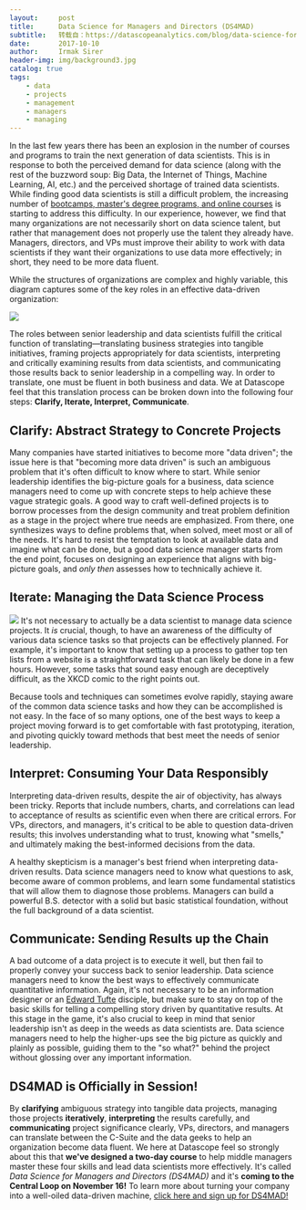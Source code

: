 ```yaml
---
layout:     post
title:      Data Science for Managers and Directors (DS4MAD)
subtitle:   转载自：https://datascopeanalytics.com/blog/data-science-for-managers-and-directors/
date:       2017-10-10
author:     Irmak Sirer
header-img: img/background3.jpg
catalog: true
tags:
    - data
    - projects
    - management
    - managers
    - managing
---
```


In the last few years there has been an explosion in the number of courses and programs to train the next generation of data scientists. This is in response to both the perceived demand for data science (along with the rest of the buzzword soup: Big Data, the Internet of Things, Machine Learning, AI, etc.) and the perceived shortage of trained data scientists. While finding good data scientists is still a difficult problem, the increasing number of [bootcamps, master's degree programs, and online courses](https://datascopeanalytics.com/blog/how-do-i-become-a-data-scientist-an-evaluation-of-3-alternatives) is starting to address this difficulty. In our experience, however, we find that many organizations are not necessarily short on data science talent, but rather that management does not properly use the talent they already have. Managers, directors, and VPs must improve their ability to work with data scientists if they want their organizations to use data more effectively; in short, they need to be more data fluent.

While the structures of organizations are complex and highly variable, this diagram captures some of the key roles in an effective data-driven organization:

![](https://datascopeanalytics.com/blog/data-science-for-managers-and-directors/four_key_skillz.png)


The roles between senior leadership and data scientists fulfill the critical function of translating—translating business strategies into tangible initiatives, framing projects appropriately for data scientists, interpreting and critically examining results from data scientists, and communicating those results back to senior leadership in a compelling way. In order to translate, one must be fluent in both business and data. We at Datascope feel that this translation process can be broken down into the following four steps: **Clarify, Iterate, Interpret, Communicate**.

## Clarify: Abstract Strategy to Concrete Projects

Many companies have started initiatives to become more "data driven"; the issue here is that "becoming more data driven" is such an ambiguous problem that it's often difficult to know where to start. While senior leadership identifies the big-picture goals for a business, data science managers need to come up with concrete steps to help achieve these vague strategic goals. A good way to craft well-defined projects is to borrow processes from the design community and treat problem definition as a stage in the project where true needs are emphasized. From there, one synthesizes ways to define problems that, when solved, meet most or all of the needs. It's hard to resist the temptation to look at available data and imagine what can be done, but a good data science manager starts from the end point, focuses on designing an experience that aligns with big-picture goals, and *only then* assesses how to technically achieve it.

## Iterate: Managing the Data Science Process

![](https://datascopeanalytics.com/blog/data-science-for-managers-and-directors/xkcd.png)
It's not necessary to actually be a data scientist to manage data science projects. It *is* crucial, though, to have an awareness of the difficulty of various data science tasks so that projects can be effectively planned. For example, it's important to know that setting up a process to gather top ten lists from a website is a straightforward task that can likely be done in a few hours. However, some tasks that sound easy enough are deceptively difficult, as the XKCD comic to the right points out.

Because tools and techniques can sometimes evolve rapidly, staying aware of the common data science tasks and how they can be accomplished is not easy. In the face of so many options, one of the best ways to keep a project moving forward is to get comfortable with fast prototyping, iteration, and pivoting quickly toward methods that best meet the needs of senior leadership.

## Interpret: Consuming Your Data Responsibly

Interpreting data-driven results, despite the air of objectivity, has always been tricky. Reports that include numbers, charts, and correlations can lead to acceptance of results as scientific even when there are critical errors. For VPs, directors, and managers, it's critical to be able to question data-driven results; this involves understanding what to trust, knowing what "smells," and ultimately making the best-informed decisions from the data.

A healthy skepticism is a manager's best friend when interpreting data-driven results. Data science managers need to know what questions to ask, become aware of common problems, and learn some fundamental statistics that will allow them to diagnose those problems. Managers can build a powerful B.S. detector with a solid but basic statistical foundation, without the full background of a data scientist.

## Communicate: Sending Results up the Chain

A bad outcome of a data project is to execute it well, but then fail to properly convey your success back to senior leadership. Data science managers need to know the best ways to effectively communicate quantitative information. Again, it's not necessary to be an information designer or an [Edward Tufte](https://en.wikipedia.org/wiki/Edward_Tufte) disciple, but make sure to stay on top of the basic skills for telling a compelling story driven by quantitative results. At this stage in the game, it's also crucial to keep in mind that senior leadership isn't as deep in the weeds as data scientists are. Data science managers need to help the higher-ups see the big picture as quickly and plainly as possible, guiding them to the "so what?" behind the project without glossing over any important information.

## DS4MAD is Officially in Session!

By **clarifying** ambiguous strategy into tangible data projects, managing those projects **iteratively**, **interpreting** the results carefully, and **communicating** project significance clearly, VPs, directors, and managers can translate between the C-Suite and the data geeks to help an organization become data fluent. We here at Datascope feel so strongly about this that **we've designed a two-day course** to help middle managers master these four skills and lead data scientists more effectively. It's called *Data Science for Managers and Directors (DS4MAD)* and it's **coming to the Central Loop on November 16!** To learn more about turning your company into a well-oiled data-driven machine, [click here and sign up for DS4MAD!](https://www.eventbrite.com/e/data-science-for-managers-and-directors-ds4mad-tickets-38630100671)

